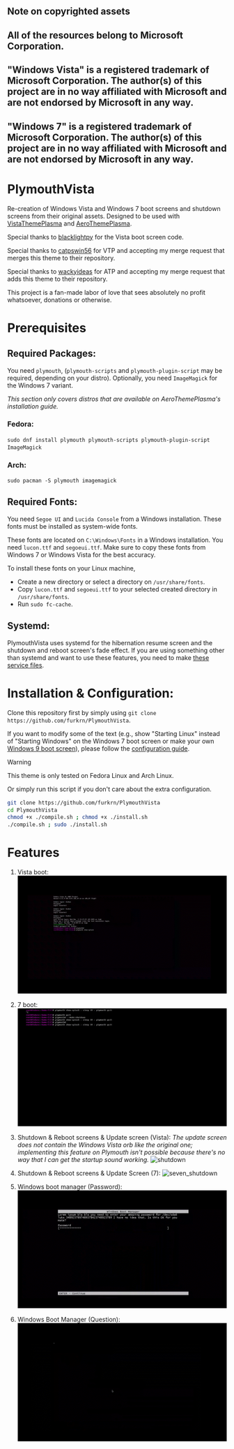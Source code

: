 ## Note on copyrighted assets
## All of the resources belong to Microsoft Corporation.
## "Windows Vista" is a registered trademark of Microsoft Corporation. The author(s) of this project are in no way affiliated with Microsoft and are not endorsed by Microsoft in any way.
## "Windows 7" is a registered trademark of Microsoft Corporation. The author(s) of this project are in no way affiliated with Microsoft and are not endorsed by Microsoft in any way.

# PlymouthVista
Re-creation of Windows Vista and Windows 7 boot screens and shutdown screens from their original assets. Designed to be used with [VistaThemePlasma](https://gitgud.io/catpswin56/vistathemeplasma) and [AeroThemePlasma](https://gitgud.io/wackyideas/AeroThemePlasma).

Special thanks to [blacklightpy](https://github.com/blacklightpy) for the Vista boot screen code.

Special thanks to [catpswin56](https://gitgud.io/catpswin56) for VTP and accepting my merge request that merges this theme to their repository.

Special thanks to [wackyideas](https://gitgud.io/wackyideas) for ATP and accepting my merge request that adds this theme to their repository.

This project is a fan-made labor of love that sees absolutely no profit whatsoever, donations or otherwise.

# Prerequisites

## Required Packages:
You need `plymouth`, (`plymouth-scripts` and `plymouth-plugin-script` may be required, depending on your distro). 
Optionally, you need `ImageMagick` for the Windows 7 variant.

*This section only covers distros that are available on AeroThemePlasma's installation guide.*
### Fedora: 
`sudo dnf install plymouth plymouth-scripts plymouth-plugin-script ImageMagick`
### Arch: 
`sudo pacman -S plymouth imagemagick`

## Required Fonts:

You need `Segoe UI` and `Lucida Console` from a Windows installation. These fonts must be installed as system-wide fonts.

These fonts are located on `C:\Windows\Fonts` in a Windows installation. You need `lucon.ttf` and `segoeui.ttf`. Make sure to copy these fonts from Windows 7 or Windows Vista for the best accuracy.

To install these fonts on your Linux machine,
- Create a new directory or select a directory on `/usr/share/fonts`.
- Copy `lucon.ttf` and `segoeui.ttf` to your selected created directory in `/usr/share/fonts`.
- Run `sudo fc-cache`.

## Systemd:
PlymouthVista uses systemd for the hibernation resume screen and the shutdown and reboot screen's fade effect.
If you are using something other than systemd and want to use these features, you need to make [these service files](./systemd).

# Installation & Configuration:

Clone this repository first by simply using `git clone https://github.com/furkrn/PlymouthVista`.

If you want to modify some of the text (e.g., show "Starting Linux" instead of "Starting Windows" on the Windows 7 boot screen or make your own [Windows 9 boot screen](https://crustywindo.ws/w/images/2/2a/Dilshad9-Boot.png)), please follow the [configuration guide](./CONFIG.md).

> [!WARNING]
> This theme is only tested on Fedora Linux and Arch Linux.

Or simply run this script if you don't care about the extra configuration.

```sh
git clone https://github.com/furkrn/PlymouthVista
cd PlymouthVista
chmod +x ./compile.sh ; chmod +x ./install.sh
./compile.sh ; sudo ./install.sh
```

# Features

1. Vista boot:
![boot](screenshots/boot.gif)

2. 7 boot:
![seven](screenshots/seven.gif)

3. Shutdown & Reboot screens & Update screen (Vista):
*The update screen does not contain the Windows Vista orb like the original one; implementing this feature on Plymouth isn't possible because there's no way that I can get the startup sound working.*
![shutdown](screenshots/shutdown.gif)

4. Shutdown & Reboot screens & Update Screen (7):
![seven_shutdown](screenshots/seven_shutdown.gif)

5. Windows boot manager (Password):
![password](screenshots/password.gif)

6. Windows Boot Manager (Question):
![question](screenshots/question.gif)
